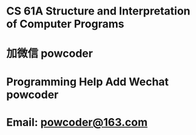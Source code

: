 # CS 61A Structure and Interpretation of Computer Programs
# 加微信 powcoder

# Programming Help Add Wechat powcoder

# Email: powcoder@163.com

